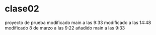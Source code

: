 # clase02
proyecto de prueba modificado main a las 9:33
modificado a las 14:48
modificado 8 de marzo a las 9:22
añadido main a las 9:33
